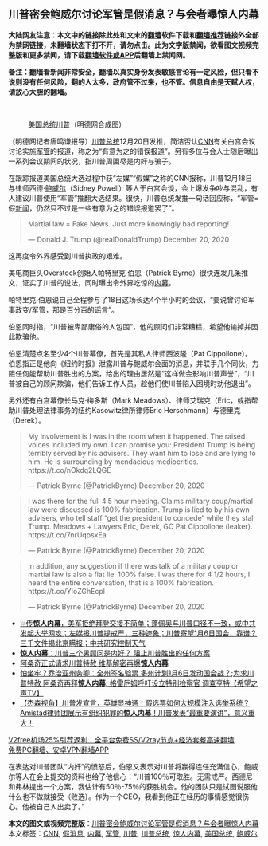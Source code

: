  <h2>川普密会鲍威尔讨论军管是假消息？与会者曝惊人内幕</h2> <p class="notice"><b>大陆网友注意：本文中的链接除此处和文末的<a href="https://github.com/bannedbook/fanqiang" >翻墙</a>软件下载和<a href="https://github.com/killgcd/justmysocks/blob/master/README.md">翻墙推荐</a>链接外全部为禁网链接，未翻墙状态下打不开，请勿点击。此为文字版禁闻，欲看图文视频完整版和更多禁闻，请下载<a href="https://github.com/bannedbook/fanqiang">翻墙软件或APP</a>后翻墙上禁闻网。</p><p>备注：翻墙看新闻非常安全，翻墙以真实身份发表敏感言论有一定风险，但只看不说则没有任何风险，翻的人太多，政府管不过来，也不管。信息自由是天赋人权，请放心大胆的翻墙。</b></p>  <div class="entry"> <br /> <figure><figcaption class="wp-caption-text"><a href="https://www.bannedbook.org/bnews/tag/%e7%be%8e%e5%9b%bd%e6%80%bb%e7%bb%9f/" class="st_tag internal_tag" rel="tag" title="标签 美国总统 下的日志">美国总统</a><a href="https://www.bannedbook.org/bnews/tag/%e5%b7%9d%e6%99%ae/" class="st_tag internal_tag" rel="tag" title="标签 川普 下的日志">川普</a>（明德网合成图）</figcaption></figure> <p>（明德网记者唐鸣谦报导）<a href="https://www.bannedbook.org/bnews/tag/%E5%B7%9D%E6%99%AE%E6%80%BB%E7%BB%9F/" class="st_tag internal_tag" rel="tag" title="标签 川普总统 下的日志">川普总统</a>12月20日发推，简洁否认<a href="https://www.bannedbook.org/bnews/tag/cnn/" class="st_tag internal_tag" rel="tag" title="标签 CNN 下的日志">CNN</a>有关白宫会议讨论实施<a href="https://www.bannedbook.org/bnews/tag/%E5%86%9B%E7%AE%A1/" class="st_tag internal_tag" rel="tag" title="标签 军管 下的日志">军管</a>的报道，称之为“有意为之的错误报道”。另有多位与会人士随后曝出一系列会议期间的状况，指川普周围尽是内奸与骗子。</p> <p>在跟踪报道美国总统大选过程中获“左媒”“假媒”之称的CNN报称，川普12月18日与律师西德·<a href="https://www.bannedbook.org/bnews/tag/%e9%b2%8d%e5%a8%81%e5%b0%94/" class="st_tag internal_tag" rel="tag" title="标签 鲍威尔 下的日志">鲍威尔</a>（Sidney Powell）等人于白宫会谈，会上爆发争吵与混乱，有人建议川普使用“军管”推翻大选结果。很快，川普总统发推一句话回应称，“军管=假<span class='wp_keywordlink_affiliate'><a href="https://www.bannedbook.org/" title="新闻">新闻</a></span>，仍然只不过是一些有意为之的错误报道罢了”。</p> <blockquote class="twitter-tweet" data-width="550" data-dnt="true"> <p>Martial law = Fake News. Just more knowingly bad reporting!</p> <p>&mdash; Donald J. Trump (@realDonaldTrump) December 20, 2020</p>  </blockquote> <p>这再度令外界感受到川普执政的艰难。</p> <p>美电商巨头Overstock创始人帕特里克·伯恩（Patrick Byrne）很快连发几条推文，证实了川普的说法，同时曝出令外界吃惊的<span class='wp_keywordlink_affiliate'><a href="https://www.bannedbook.org/bnews/ccpdope/" title="中共高层内幕" target="_blank">内幕</a></span>。</p> <p>帕特里克·伯恩说自己全程参与了18日这场长达4个半小时的会议，“要说曾讨论军事政变/军管，那是百分百的谣言”。</p> <p>伯恩同时指，“川普被卑鄙庸俗的人包围”，他的顾问们非常糟糕，希望他输掉并因此欺骗他。</p>  <p>伯恩清楚点名至少4个川普幕僚，首先是其私人律师西波隆（Pat Cippollone）。伯恩指正是他向《纽约时报》泄露川普与鲍威尔会面的消息，并联手几个同伙，力阻任何能帮助川普胜出的方案，给出的理由居然是“这样做会影响川普声誉”，“川普被自己的顾问欺骗，他们告诉工作人员，趁他们使川普陷入困境时劝他退出”。</p> <p>另外还有白宫幕僚长马克·梅多斯（Mark Meadows）、律师艾瑞克（Eric，或指帮助川普处理法律事务的纽约Kasowitz律所律师Eric Herschmann）与德里克（Derek）。</p> <blockquote class="twitter-tweet" data-width="550" data-dnt="true"> <p>My involvement is I was in the room when it happened. The raised voices included my own. I can promise you: President Trump is being terribly served by his advisers. They want him to lose and are lying to him. He is surrounding by mendacious mediocrities. https://t.co/nOkdq2LQGE</p> <p>&mdash; Patrick Byrne (@PatrickByrne) December 20, 2020</p>  </blockquote> <blockquote class="twitter-tweet" data-width="550" data-dnt="true"> <p>I was there for the full 4.5 hour meeting. Claims military coup/martial law were discussed is 100% fabrication. Trump is lied to by his own advisers, who tell staff “get the president to concede“ while they stall Trump. Meadows + Lawyers Eric, Derek, GC Pat Cippollone (leaker). https://t.co/7nrUqpsxEa</p> <p>&mdash; Patrick Byrne (@PatrickByrne) December 20, 2020</p> </blockquote> <blockquote class="twitter-tweet" data-width="550" data-dnt="true"> <p>In addition, any suggestion if there was talk of a military coup or martial law is also a flat lie. 100% false. I was there for 4 1/2 hours, I heard the entire conversation, that is a 100% fabrication. https://t.co/YloZGhEcpl</p> <p>&mdash; Patrick Byrne (@PatrickByrne) December 20, 2020</p>  </blockquote> <ul class='op-related-articles' title='相关阅读'> <li><a href='https://www.bannedbook.org/bnews/bannedvideo/20201221/1452074.html' target='_blank'>💥传<b>惊人内幕</b>，美军拒绝拜登交接不简单；蓬佩奥与川普口径不一致，或中共发起大举网攻；左媒报川普提戒严，三种迹象；川普寄望1月6日国会，靠谱？三千文件揭北京瞒报；中共研究控制天气</a></li> <li><a href='https://www.bannedbook.org/bnews/comments/20201221/1451894.html' target='_blank'><b>惊人内幕</b>：川普三个男顾问是内奸？ 阻止川普胜出的任何方案</a></li> <li><a href='https://www.bannedbook.org/bnews/bannedvideo/20201220/1451620.html' target='_blank'>阿桑奇正式请求川普特赦 维基解密再爆<b>惊人内幕</b></a></li> <li><a href='https://www.bannedbook.org/bnews/cbnews/20201218/1450214.html' target='_blank'>怕坐牢？乔治亚州务卿：全州签名验票 多州计划1月6日发动国会战？;为求川普特赦 阿桑奇再释<b>惊人内幕</b>; 格雷厄姆呼吁设立特别检察官 调查亨特【希望之声TV】</a></li> <li><a href='https://www.bannedbook.org/bnews/bannedvideo/20201203/1441342.html' target='_blank'>【杰森视角】川普发宣言，英雄显神通！假选票如何大规模注入选举系统？Amistad律师团展示有组织犯罪的<b>惊人内幕</b>！川普发表“最重要演讲”，意义重大！</a></li> </ul> <p class="texttj"> <a href="https://www.bannedbook.org/forum23/topic22702.html" target="_blank">V2free机场25%引荐返利：全平台免费SS/V2ray节点+经济套餐高速翻墙</a><br/> <a href="https://github.com/bannedbook/fanqiang/wiki/%E7%A6%81%E9%97%BB%E7%BD%91%E5%AE%89%E5%8D%93%E7%BF%BB%E5%A2%99%E6%96%B0%E9%97%BBAPP" target="_blank">免费PC翻墙、安卓VPN翻墙APP</a></p><p>在表达对川普团队“内奸”的愤怒后，伯恩又表示对川普将赢得连任充满信心，鲍威尔等人在会上提交的资料也给了他信心：“川普100％可取胜。无需戒严。西德尼和弗林提出一个方案，我估计有50％-75％的获胜机会。他的团队只是试图说服他什么也不做就接受（败选）。作为一个CEO，我看到他正在经历的事情感觉很伤心。他被自己人出卖了。”</p><a name='sharetosocial'></a>       <div><b>本文的图文或视频完整版</b>：<a href='https://www.bannedbook.org/bnews/comments/20201221/1452109.html'>川普密会鲍威尔讨论军管是假消息？与会者曝惊人内幕</a></div>  </div><!--END ENTRY--> <div class="postfooter"> <div>本文标签：<a href="https://www.bannedbook.org/bnews/tag/cnn/" rel="tag">CNN</a>, <a href="https://www.bannedbook.org/bnews/tag/%E5%81%87%E6%B6%88%E6%81%AF/" rel="tag">假消息</a>, <a href="https://www.bannedbook.org/bnews/tag/%E5%86%85%E5%B9%95/" rel="tag">内幕</a>, <a href="https://www.bannedbook.org/bnews/tag/%E5%86%9B%E7%AE%A1/" rel="tag">军管</a>, <a href="https://www.bannedbook.org/bnews/tag/%e5%b7%9d%e6%99%ae/" rel="tag">川普</a>, <a href="https://www.bannedbook.org/bnews/tag/%E5%B7%9D%E6%99%AE%E6%80%BB%E7%BB%9F/" rel="tag">川普总统</a>, <a href="https://www.bannedbook.org/bnews/tag/%e6%83%8a%e4%ba%ba%e5%86%85%e5%b9%95/" rel="tag">惊人内幕</a>, <a href="https://www.bannedbook.org/bnews/tag/%e7%be%8e%e5%9b%bd%e6%80%bb%e7%bb%9f/" rel="tag">美国总统</a>, <a href="https://www.bannedbook.org/bnews/tag/%e9%b2%8d%e5%a8%81%e5%b0%94/" rel="tag">鲍威尔</a></div>  </div><!--END POSTFOOTER--> 